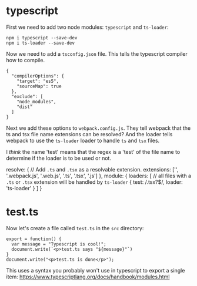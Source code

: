 # typescript

First we need to add two node modules: `typescript` and `ts-loader`:

    npm i typescript --save-dev
    npm i ts-loader --save-dev

Now we need to add a `tsconfig.json` file.  This tells the typescript
compiler how to compile.

    {
      "compilerOptions": {
        "target": "es5",
        "sourceMap": true
      },
      "exclude": [
        "node_modules",
        "dist"
      ]
    }

Next we add these options to `webpack.config.js`.  They tell webpack that
the ts and tsx file name extensions can be resolved?  And the loader
tells webpack to use the `ts-loader` loader to handle `ts` and `tsx` files.

I *think* the name 'test' means that the regex is a 'test' of the file name
to determine if the loader is to be used or not. 

  resolve: {
    // Add `.ts` and `.tsx` as a resolvable extension.
    extensions: ['', '.webpack.js', '.web.js', '.ts', '.tsx', '.js']
  },
  module: {
    loaders: [
      // all files with a `.ts` or `.tsx` extension will be handled by `ts-loader`
      { test: /\.tsx?$/, loader: 'ts-loader' }
    ]
  }
  
# test.ts

Now let's create a file called `test.ts` in the `src` directory:

    export = function() {
      var message = "Typescript is cool!";
      document.write(`<p>test.ts says "${message}"`)
    }
    document.write("<p>test.ts is done</p>");

This uses a syntax you probably won't use in typescript to export a single
item:  https://www.typescriptlang.org/docs/handbook/modules.html


    